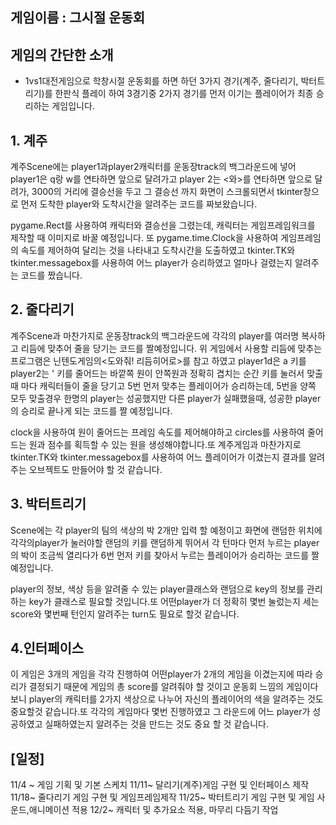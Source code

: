 ## 게임이름 : **그시절 운동회**

## 게임의 간단한 소개
- 1vs1대전게임으로 학창시절 운동회를 하면 하던 3가지 경기(계주, 줄다리기, 박터트리기)를 한판식 플레이 하여 3경기중 2가지 경기를 먼저 이기는 플레이어가 최종 승리하는 게임입니다.
## **1. 계주**
계주Scene에는 player1과player2캐릭터를 운동장track의 백그라운드에 넣어 player1은 q랑 w를 연타하면 앞으로 달려가고 player 2는 <와>를 연타하면 앞으로 달려가, 3000의 거리에 결승선을 두고 그 결승선 까지 화면이 스크롤되면서 tkinter창으로 먼저 도착한 player와 도착시간을 알려주는 코드를 짜보왔습니다.

pygame.Rect를 사용하여 캐릭터와 결승선을 그렸는데, 캐릭터는 게임프레임워크를 제작할 때 이미지로 바꿀 예정입니다.
또 pygame.time.Clock을 사용하여 게임프레임의 속도를 제어하여 달리는 것을 나타내고 도착시간을 도출하였고 tkinter.TK와 tkinter.messagebox를 사용하여 어느 player가 승리하였고 얼마나 걸렸는지 알려주는 코드를 짰습니다.

## **2. 줄다리기**

계주Scene과 마찬가지로 운동장track의 백그라운드에 각각의 player를 여러명 복사하고 리듬에 맞추어 줄을 당기는 코드를 짤예정입니다.
위 게임에서 사용할 리듬에 맞추는 프로그램은 닌텐도게임의<도와줘! 리듬히어로>를 참고 하였고 player1d은 a 키를 player2는 ' 키를 줄어드는 바깥쪽 원이 안쪽원과 정확히 겹치는 순간 키를 눌러서 맞출 때 마다 캐릭터들이 줄을 당기고 5번 먼저 맞추는 플레이어가 승리하는데, 5번을 양쪽 모두 맞출경우 한명의 player는 성공했지만 다른 player가 실패했을때, 성공한 player의 승리로 끝나게 되는 코드를 짤 예정입니다.

clock을 사용하여 원이 줄어드는 프레임 속도를 제어해야하고 circles를 사용하여 줄어드는 원과 점수를 획득할 수 있는 원을 생성해야합니다.또 계주게임과 마찬가지로 tkinter.TK와 tkinter.messagebox를 사용하여 어느 플레이어가 이겼는지 결과를 알려주는 오브젝트도 만들어야 할 것 같습니다.

## **3. 박터트리기**
Scene에는 각 player의 팀의 색상의 박 2개만 입력 할 예정이고 화면에 랜덤한 위치에 각각의player가 눌러야할 랜덤의 키를 랜덤하게 뛰어서 각 턴마다 먼저 누르는 player의 박이 조금씩 열리다가 6번 먼저 키를 찾아서 누르는 플레이어가 승리하는 코드를 짤 예정입니다.

player의 정보, 색상 등을 알려줄 수 있는 player클래스와  랜덤으로 key의 정보를 관리하는 key가 클래스로 필요할 것입니다.또 어떤player가 더 정확히 몇번 눌렀는지 세는 score와 몇번째 턴인지 알려주는 turn도 필요로 할것 같습니다.

## **4.인터페이스**

이 게임은 3개의 게임을 각각 진행하여 어떤player가 2개의 게임을 이겼는지에 따라 승리가 결정되기 때문에 게임의 총 score를 알려줘야 할 것이고 운동회 느낌의 게임이다 보니 player의 캐릭터를 2가지 색상으로 나누어 자신의 플레이어의 색을 알려주는 것도 중요할것 같습니다.또 각각의 게임마다 몇번 진행하였고 그 라운드에 어느 player가 성공하였고 실패하였는지 알려주는 것을 만드는 것도 중요 할 것 같습니다.

## **[일정]**

11/4 ~ 게임 기획 및 기본 스케치
11/11~ 달리기(계주)게임 구현 및 인터페이스 제작
11/18~ 줄다리기 게임 구현 및 게임프레임제작
11/25~ 박터트리기 게임 구현 및 게임 사운드,애니메이션 적용
12/2~ 캐릭터 및 추가요소 적용, 마무리 다듬기 작업
